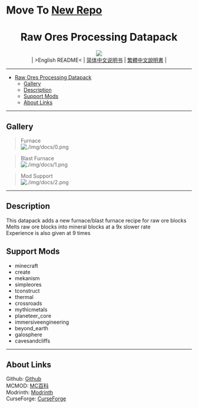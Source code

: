 # Move To [New Repo](https://github.com/Mango-Minecraft-Project/Mango-DataPack/blob/main/src/datapacks/raw-ore-processing)

<div align="center">

# Raw Ores Processing Datapack
![][icon]  
| >English README< | [简体中文说明书][README-zh_cn] | [繁體中文說明書][README-zh_tw] |

</div>

---

- [Raw Ores Processing Datapack](#raw-ores-processing-datapack)
  - [Gallery](#gallery)
  - [Description](#description)
  - [Support Mods](#support-mods)
  - [About Links](#about-links)

---

## Gallery

>Furnace  
>![./img/docs/0.png][gallery-0]  

>Blast Furnace  
>![./img/docs/1.png][gallery-1]  

>Mod Support  
>![./img/docs/2.png][gallery-2]  

---

## Description

This datapack adds a new furnace/blast furnace recipe for raw ore blocks  
Melts raw ore blocks into mineral blocks at a 9x slower rate  
Experience is also given at 9 times  

## Support Mods

- minecraft
- create
- mekanism
- simpleores
- tconstruct
- thermal
- crossroads
- mythicmetals
- planeteer_core
- immersiveengineering
- beyond_earth
- galosphere
- cavesandcliffs

---

## About Links

Github: [Github][github]  
MCMOD: [MC百科][mcmod]  
Modrinth: [Modrinth][modrinth]  
CurseForge: [CurseForge][curseforge]  

[icon]: https://raw.githubusercontent.com/Mango-Minecraft-Project/RawOresProcessing-Datapack/main/img/icon/icon%20400x400.png

[README-en_us]: https://github.com/Mango-Minecraft-Project/RawOresProcessing-Datapack
[README-zh_cn]: https://github.com/Mango-Minecraft-Project/RawOresProcessing-Datapack/blob/main/docs/README.zh_cn.md
[README-zh_tw]: https://github.com/Mango-Minecraft-Project/RawOresProcessing-Datapack/blob/main/docs/README.zh_tw.md

[gallery-0]: https://raw.githubusercontent.com/Mango-Minecraft-Project/RawOresProcessing-Datapack/main/img/docs/0.png
[gallery-1]: https://raw.githubusercontent.com/Mango-Minecraft-Project/RawOresProcessing-Datapack/main/img/docs/1.png
[gallery-2]: https://raw.githubusercontent.com/Mango-Minecraft-Project/RawOresProcessing-Datapack/main/img/docs/2.png

[github]: https://github.com/Mango-Minecraft-Project/RawOresProcessing-Datapack
[mcmod]: https://www.mcmod.cn/class/7643.html
[modrinth]: https://modrinth.com/datapack/raw-ores-processing
[curseforge]: https://www.curseforge.com/minecraft/texture-packs/raw-ores-processing-datapack
